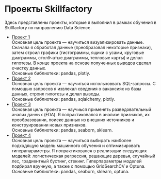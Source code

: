 # Проекты Skillfactory
Здесь представлены проекты, которые я выполнил в рамках обучения в Skillfactory по направлению Data Science.
* [Проект 1](Project1/README.md) \
Основная цель проекта — научиться визуализировать данные. Сначала я обработал данные (преобразовал некоторые признаки), затем строил графики (гистограммы, ящики с усами, круговые диаграммы, столбчатые диаграммы, тепловые карты) и делал гипотезы. В конце проекта на основе полученных выводов сделал очистку данных. \
Основные библиотеки: pandas, plotly.
* [Проект 2](Project2/readme.md) \
Основная цель проекта — научиться использоввать SQL-запросы. С помощью запросов я извлекал сведения о вакансиях из базы данных, строил гипотезы и делал выводы. \
Основные библиотеки: pandas, sqlalchemy, plotly.
* [Проект 3](Project3/readme.md) \
Основная цель проекта — научиься применять разведовательный анализ данных (EDA). Я попрактиковался в анализе признаков, их преобразовании, поиске данных из внешних источников и конструировании новых признаков. \
Основные библиотеки: pandas, seaborn, sklearn.
* [Проект 4](Project4/readme.md) \
Основная цель проекта — научиться выбирать наиболее подходящую модель машинного обучения и оптимизировать гиперапараметры. Я попрактиковался в реализации следующих моделей: логистическая регрессия, решающие деревья, случайный лес, градиентный бустинг, стекинг. Гиперпараметры моделей подбирал вручную, а также с помощью GridSearchCV и Optuna. \
Основные библиотеки: pandas, seaborn, sklearn, optuna.